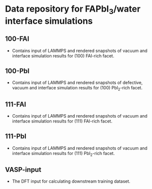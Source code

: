 # Data repository for FAPbI<sub>3</sub>/water interface simulations
## 100-FAI
- Contains input of LAMMPS and rendered snapshots of vacuum and interface simulation results for (100) FAI-rich facet.
## 100-PbI
- Contains input of LAMMPS and rendered snapshots of defective, vacuum and interface simulation results for (100) PbI<sub>2</sub>-rich facet.
## 111-FAI
- Contains input of LAMMPS and rendered snapshots of vacuum and interface simulation results for (111) FAI-rich facet.
## 111-PbI
- Contains input of LAMMPS and rendered snapshots of vacuum and interface simulation results for (111) PbI<sub>2</sub>-rich facet.
## VASP-input
- The DFT input for calculating downstream training dataset.

